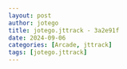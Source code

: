 ```yaml
---
layout: post
author: jotego
title: jotego.jttrack - 3a2e91f
date: 2024-09-06
categories: [Arcade, jttrack]
tags: [jotego.jttrack]
---
```


